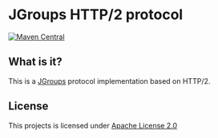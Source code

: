 JGroups HTTP/2 protocol
====

[![Maven Central](https://img.shields.io/maven-central/v/de.mklinger.jgroups/jgroups-http2.svg)](http://search.maven.org/#search%7Cgav%7C1%7Cg%3A%22de.mklinger.jgroups%22%20AND%20a%3A%22jgroups-http2%22)


What is it?
--

This is a [JGroups](http://jgroups.org/) protocol implementation based on HTTP/2.


License
--

This projects is licensed under [Apache License 2.0](https://www.apache.org/licenses/LICENSE-2.0)

